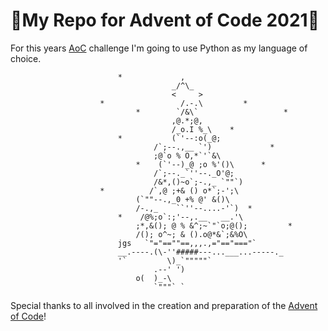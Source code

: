 # 🎄My Repo for Advent of Code 2021🎄

For this years [AoC](https://adventofcode.com/) challenge I'm going to use Python as my language of choice.

                            *             ,
                                        _/^\_
                                        <     >
                        *                 /.-.\         *
                                *        `/&\`                   *
                                        ,@.*;@,
                                        /_o.I %_\    *
                            *           (`'--:o(_@;
                                    /`;--.,__ `')             *
                                    ;@`o % O,*`'`&\
                                *    (`'--)_@ ;o %'()\      *
                                    /`;--._`''--._O'@;
                                    /&*,()~o`;-.,_ `""`)
                        *          /`,@ ;+& () o*`;-';\
                                (`""--.,_0 +% @' &()\
                                /-.,_    ``''--....-'`)  *
                            *    /@%;o`:;'--,.__   __.'\
                                ;*,&(); @ % &^;~`"`o;@();         *
                                /(); o^~; & ().o@*&`;&%O\
                            jgs   `"="==""==,,,.,="=="==="`
                            __.----.(\-''#####---...___...-----._
                            '`         \)_`"""""`
                                    .--' ')
                                o(  )_-\
                                    `"""` `

Special thanks to all involved in the creation and preparation of the [Advent of Code](https://adventofcode.com/)!
